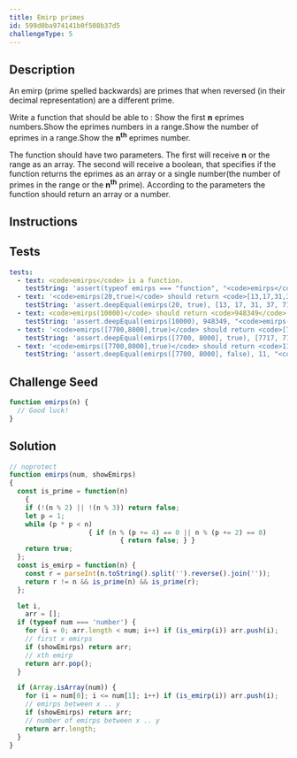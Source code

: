```yaml
---
title: Emirp primes
id: 599d0ba974141b0f508b37d5
challengeType: 5
---
```


## Description
<section id='description'>
<p>An  emirp  (prime spelled backwards)  are primes that when reversed  (in their decimal representation)  are a different prime.</p>
<p>Write a function that should be able to : Show the first <b>n</b> eprimes numbers.Show the eprimes numbers in a range.Show the number of eprimes in a range.Show the <b>n<sup>th</sup></b> eprimes number.<p>The function should have two parameters. The first will receive <b>n</b> or the range as an array. The second will receive a boolean, that specifies if the function returns the eprimes as an array or a single number(the number of primes in the range or the <b>n<sup>th</sup></b> prime). According to the parameters the function should return an array or a number.
</section>

## Instructions
<section id='instructions'>

</section>

## Tests
<section id='tests'>

```yml
tests:
  - text: <code>emirps</code> is a function.
    testString: 'assert(typeof emirps === "function", "<code>emirps</code> is a function.");'
  - text: '<code>emirps(20,true)</code> should return <code>[13,17,31,37,71,73,79,97,107,113,149,157,167,179,199,311,337,347,359,389]</code>'
    testString: 'assert.deepEqual(emirps(20, true), [13, 17, 31, 37, 71, 73, 79, 97, 107, 113, 149, 157, 167, 179, 199, 311, 337, 347, 359, 389], "<code>emirps(20,true)</code> should return <code>[13,17,31,37,71,73,79,97,107,113,149,157,167,179,199,311,337,347,359,389]</code>");'
  - text: <code>emirps(10000)</code> should return <code>948349</code>
    testString: 'assert.deepEqual(emirps(10000), 948349, "<code>emirps(10000)</code> should return <code>948349</code>");'
  - text: '<code>emirps([7700,8000],true)</code> should return <code>[7717,7757,7817,7841,7867,7879,7901,7927,7949,7951,7963]</code>'
    testString: 'assert.deepEqual(emirps([7700, 8000], true), [7717, 7757, 7817, 7841, 7867, 7879, 7901, 7927, 7949, 7951, 7963], "<code>emirps([7700,8000],true)</code> should return <code>[7717,7757,7817,7841,7867,7879,7901,7927,7949,7951,7963]</code>");'
  - text: '<code>emirps([7700,8000],true)</code> should return <code>11</code>'
    testString: 'assert.deepEqual(emirps([7700, 8000], false), 11, "<code>emirps([7700,8000],true)</code> should return <code>11</code>");'

```

</section>

## Challenge Seed
<section id='challengeSeed'>

<div id='js-seed'>

```js
function emirps(n) {
  // Good luck!
}
```

</div>



</section>

## Solution
<section id='solution'>


```js
// noprotect
function emirps(num, showEmirps)
{
  const is_prime = function(n)
	{
    if (!(n % 2) || !(n % 3)) return false;
    let p = 1;
    while (p * p < n)
			        { if (n % (p += 4) == 0 || n % (p += 2) == 0)
			                { return false; } }
    return true;
  };
  const is_emirp = function(n) {
    const r = parseInt(n.toString().split('').reverse().join(''));
    return r != n && is_prime(n) && is_prime(r);
  };

  let i,
    arr = [];
  if (typeof num === 'number') {
    for (i = 0; arr.length < num; i++) if (is_emirp(i)) arr.push(i);
    // first x emirps
    if (showEmirps) return arr;
    // xth emirp
    return arr.pop();
  }

  if (Array.isArray(num)) {
    for (i = num[0]; i <= num[1]; i++) if (is_emirp(i)) arr.push(i);
    // emirps between x .. y
    if (showEmirps) return arr;
    // number of emirps between x .. y
    return arr.length;
  }
}

```

</section>
